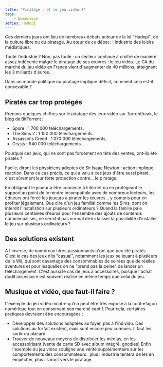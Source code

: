 ```yaml
---
title: 'Piratage : et le jeu vidéo ?'
tags:
    - Numérique
series: Hadopi
---
```


Ces derniers jours ont lieu de nombreux débats autour de la loi "Hadopi", de la
culture libre ou du piratage. Au cœur de ce débat&nbsp;: l'industrie des loisirs
médiatiques.

Toute l'industrie&nbsp;? Non, pas toute&nbsp;: un secteur continue à croître de
manière assez indécente malgré le piratage de ses œuvres&nbsp;: le jeu vidéo. Le
CA du marché du jeu vidéo en France vient d'augmenter de 40 millions, atteignant
les 3 milliards d'euros.

Dans un monde politique où piratage implique déficit, comment cela est-il
concevable&nbsp;?

## Piratés car trop protégés

Prenons quelques chiffres sur le piratage des jeux vidéo sur Torrentfreak, le
blog de BitTorrent&nbsp;:

-   Spore&nbsp;: 1 700 000 téléchargements.
-   The Sims 2&nbsp;: 1 150 000 téléchargements.
-   Assassin's Creed&nbsp;: 1 070 000 téléchargements.
-   Crysis&nbsp;: 940 000 téléchargements …

Pourquoi ces jeux, qui ne sont pas forcément en tête des ventes, ont-ils été
piratés&nbsp;?

Facile, diront les physiciens adeptes de Sir Isaac Newton&nbsp;: action implique
réaction. Dans ce cas précis, ce qui a valu à ces jeux d'être aussi piraté,
c'est sûrement leur forte protection contre… le piratage.

En obligeant le joueur à être connecté à Internet ou en protégeant le support au
point de le rendre incompatible avec de nombreux lecteurs, les éditeurs ont
forcé les joueurs à pirater les œuvres… y compris pour en profiter légalement.
Que dire d'un jeu familial comme les Sims, dont on interdit l'installation sur
plusieurs ordinateurs&nbsp;? Quand la famille paie plusieurs centaines d'euros
pour l'ensemble des ajouts de contenus commercialisés, ne serait-il pas normal
de lui laisser la possibilité d'installer le jeu sur plusieurs
ordinateurs&nbsp;?

## Des solutions existent

A l'inverse, de nombreux titres passionnants n'ont que peu été piratés. C'est le
cas des jeux dits "casual", notamment les jeux se jouant à plusieurs de la Wii,
qui sont davantage des consommables de soirées que de réelles aventures et pour
lesquelles on ne "prend pas la peine" de lancer un téléchargement. C'est aussi
le cas de jeux à accessoires, puisque l'achat dudit accessoire est souvent
réalisé en même temps que celui du jeu.

## Musique et vidéo, que faut-il faire&nbsp;?

L'exemple du jeu vidéo montre qu'on peut être très exposé à la contrefaçon
numérique tout en conservant son marché captif. Pour cela, certaines pratiques
devraient être encouragées&nbsp;:

-   Développer des solutions adaptées au foyer, pas à l'individu. Des solutions
    au forfait existent, mais sont encore peu connues. Il faut les sortir du
    placard.
-   Trouver de nouveaux moyens de distribuer les médias, en les accessoirisant
    (vente de carte SD avec album intégré, goodies) Enfin l'exemple du jeu vidéo
    souligne une vérité supplémentaire sur les comportements des
    consommateurs&nbsp;: plus l'industrie tentera de les en empêcher, plus ils
    iront vers le piratage.
